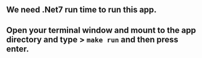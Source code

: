 ## We need .Net7 run time to run this app.
##  Open your terminal window and mount to the app directory and type > `make run` and then press enter.
